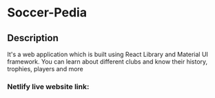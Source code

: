 # Soccer-Pedia

## Description

It's a web application which is built using React Library and Material UI framework.
You can learn about different clubs and know their history, trophies, players and more

### Netlify live website link:
